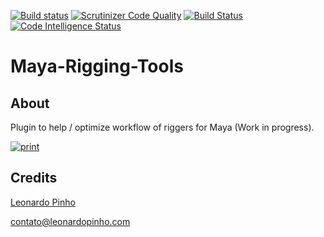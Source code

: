 [![Build status](https://ci.appveyor.com/api/projects/status/og5w76kstgewf2fx/branch/master?svg=true)](https://ci.appveyor.com/project/leonardopinho/maya-rigging-tools/branch/master) 
[![Scrutinizer Code Quality](https://scrutinizer-ci.com/g/leonardopinho/Maya-Rigging-Tools/badges/quality-score.png?b=master)](https://scrutinizer-ci.com/g/leonardopinho/Maya-Rigging-Tools/?branch=master) 
[![Build Status](https://scrutinizer-ci.com/g/leonardopinho/Maya-Rigging-Tools/badges/build.png?b=master)](https://scrutinizer-ci.com/g/leonardopinho/Maya-Rigging-Tools/build-status/master) 
[![Code Intelligence Status](https://scrutinizer-ci.com/g/leonardopinho/Maya-Rigging-Tools/badges/code-intelligence.svg?b=master)](https://scrutinizer-ci.com/code-intelligence)


# Maya-Rigging-Tools


## About
Plugin to help / optimize workflow of riggers for Maya (Work in progress).

[![print](http://leonardopinho.com.br/imgs/mrt.jpg)](http://www.leonardopinho.com.br/)



## Credits
[Leonardo Pinho](http:/www.github.com/leonardopinho)

contato@leonardopinho.com
